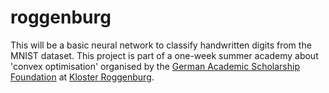 # roggenburg

This will be a basic neural network to classify handwritten digits from the MNIST dataset. This project is part of a one-week summer academy about 'convex optimisation' organised by the [German Academic Scholarship Foundation](https://www.studienstiftung.de/en/) at [Kloster Roggenburg](https://de.wikipedia.org/wiki/Kloster_Roggenburg).
